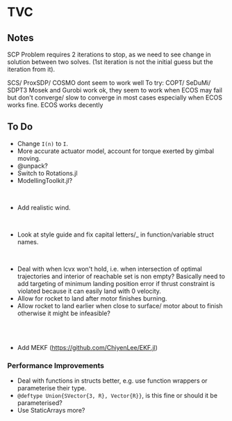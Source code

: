 # TVC


## Notes
SCP Problem requires 2 iterations to stop, as we need to see change in solution between two solves. (1st iteration is not the initial guess but the iteration from it).

SCS/ ProxSDP/ COSMO dont seem to work well
To try: COPT/ SeDuMi/ SDPT3
Mosek and Gurobi work ok, they seem to work when ECOS may fail but don't converge/ slow to converge in most cases especially when ECOS works fine.
ECOS works decently

## To Do
- Change `I(n)` to `I`.
- More accurate actuator model, account for torque exerted by gimbal moving.
- @unpack?
- Switch to Rotations.jl
- ModellingToolkit.jl? 
<br>

- Add realistic wind.
<br>

- Look at style guide and fix capital letters/_ in function/variable struct names.
<br>

- Deal with when lcvx won't hold, i.e. when intersection of optimal trajectories and interior of reachable set is non empty? 
Basically need to add targeting of minimum landing position error if thrust constraint is violated because it can easily land with 0 velocity.
- Allow for rocket to land after motor finishes burning.
- Allow rocket to land earlier when close to surface/ motor about to finish otherwise it might be infeasible?
<br>
<br>

- Add MEKF (https://github.com/ChiyenLee/EKF.jl)

### Performance Improvements
- Deal with functions in structs better, e.g. use function wrappers or parameterise their type.
- `@deftype Union{SVector{3, R}, Vector{R}}`, is this fine or should it be parameterised?
- Use StaticArrays more?
